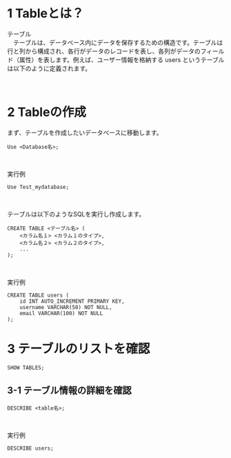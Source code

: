 # 1 Tableとは？

テーブル<br>
　テーブルは、データベース内にデータを保存するための構造です。テーブルは行と列から構成され、各行がデータのレコードを表し、各列がデータのフィールド（属性）を表します。例えば、ユーザー情報を格納する users というテーブルは以下のように定義されます。

<br>

# 2 Tableの作成

まず、テーブルを作成したいデータベースに移動します。

```
Use <Database名>;
```

<br>

実行例



```
Use Test_mydatabase;
```

<br>

テーブルは以下のようなSQLを実行し作成します。

```
CREATE TABLE <テーブル名> (
    <カラム名１> <カラム１のタイプ>,
    <カラム名２> <カラム２のタイプ>,
    ...
);
```

<br>

実行例

```
CREATE TABLE users (
    id INT AUTO_INCREMENT PRIMARY KEY,
    username VARCHAR(50) NOT NULL,
    email VARCHAR(100) NOT NULL
);
```

# 3 テーブルのリストを確認


```
SHOW TABLES;
```

## 3-1 テーブル情報の詳細を確認

```
DESCRIBE <table名>;
```


<br>


実行例

```
DESCRIBE users;
```


